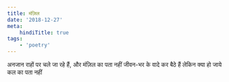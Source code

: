 ```yaml
---
title: मंज़िल
date: '2018-12-27'
meta:
    hindiTitle: true
tags:
    - 'poetry'
---
```

अनजान राहों पर चले जा रहे हैं,
और मंज़िल का पता नहीं
जीवन-भर के वादे कर बैठे हैं
लेकिन क्या हो जाये कल का पता नहीं
